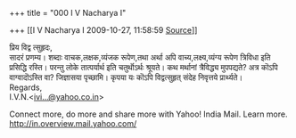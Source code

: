 +++
title = "000 I V Nacharya I"

+++
[[I V Nacharya I	2009-10-27, 11:58:59 [Source](https://groups.google.com/g/bvparishat/c/eP1WQkb_zck)]]



प्रिय विद्व त्सुहृदः,  
सादरं प्रणम्य। शब्दाः वाचक,लक्षक,व्यंजक रूपेण,तथा अर्था अपि वाच्य,लक्ष्य,व्यंग्य रूपेण त्रिविधा इति  
प्रसिद्धि रस्ति। परन्तु लोके तात्पर्यार्थ इति चतुर्थॊऽर्थः श्रूयते। कथ मर्थानां त्रैविद्ध्य मुपपद्यते? अत्र कॊऽपि  
वाग्वादॊऽस्ति वा? जिज्ञासया पृच्छामि। कृपया यः कॊऽपि विद्वत्सुहृत् संदेह निवृत्तये प्रार्थ्यते।  
Regards,  
I.V.N.\<[ivi...@yahoo.co.in]()\>

  
Connect more, do more and share more with Yahoo! India Mail. Learn more. <http://in.overview.mail.yahoo.com/>  

